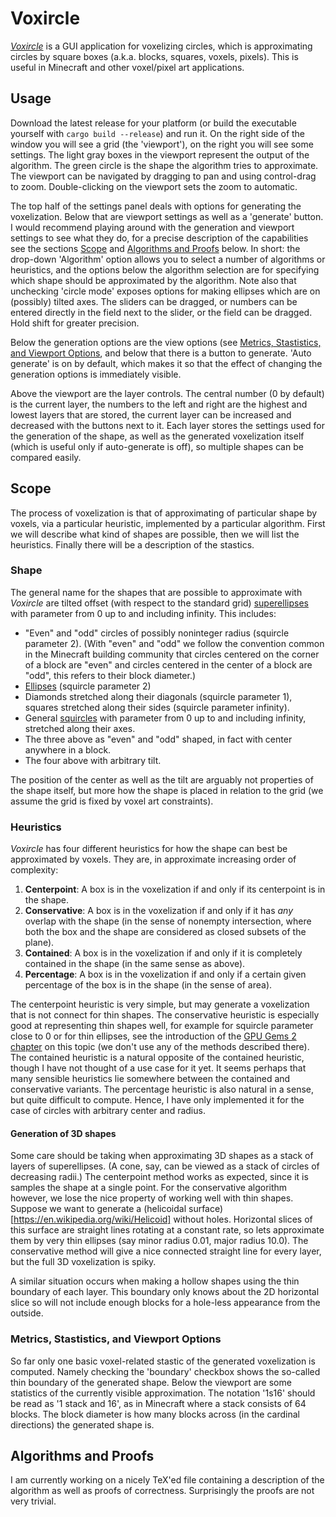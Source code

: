 # Voxircle

[_Voxircle_](https://github.com/basyniae/voxircle) is a GUI application for voxelizing circles, which is approximating circles by square boxes (a.k.a. blocks, squares, voxels, pixels). This is useful in Minecraft and other voxel/pixel art applications.

## Usage

Download the latest release for your platform (or build the executable yourself with `cargo build --release`) and run
it. On the right side of the window you will see a grid (the 'viewport'), on the right you will see some settings.
The light gray boxes in the viewport represent the output of the algorithm. The green circle is the shape the algorithm tries to approximate. The viewport can be navigated by dragging to pan and using control-drag to zoom. Double-clicking on the viewport sets the zoom to automatic.

The top half of the settings panel deals with options for generating the voxelization. Below that are viewport settings as well as a 'generate' button.
I would recommend playing around with the generation and viewport settings to see what they do, for a precise description of the capabilities see the sections [Scope](#scope) and [Algorithms and Proofs](#algorithms-and-proofs) below. In short: the drop-down 'Algorithm' option allows you to select a number of algorithms or heuristics, and the options below the algorithm selection are for specifying which
shape should be approximated by the algorithm. Note also that unchecking 'circle mode' exposes options for making ellipses
which are on (possibly) tilted axes. The sliders can be dragged, or numbers can be entered directly in the field next to
the slider, or the field can be dragged. Hold shift for greater precision.

Below the generation options are the view options (see [Metrics, Stastistics, and Viewport Options](metrics), and below that there is a button to generate. 'Auto generate' is on
by default, which makes it so that the effect of changing the generation options is immediately visible.

Above the viewport are the layer controls. The central number (0 by default) is the current layer, the numbers to the
left and right are the highest and lowest layers that are stored, the current layer can be increased and decreased with
the buttons next to it. Each layer stores the settings used for the generation of the shape, as well as the generated voxelization 
itself (which is useful only if auto-generate is off), so multiple shapes can be compared easily.

## Scope

The process of voxelization is that of approximating of particular shape by voxels, via a particular heuristic,
implemented by a particular
algorithm. First we will describe what kind of shapes are possible, then we will list the heuristics. Finally there will be a description of the stastics.

### Shape

The general name for the shapes that are possible to approximate with _Voxircle_ are tilted
offset (with respect to the standard grid) [superellipses](https://en.wikipedia.org/wiki/Superellipse) with parameter from 0 up to and including infinity.
This includes:

* "Even" and "odd" circles of possibly noninteger radius (squircle parameter 2). (With "even" and "odd" we follow the
  convention common in the Minecraft building community that circles centered on the corner of a block are "even" and
  circles centered in the
  center of a block are "odd", this refers to their block diameter.)
* [Ellipses](https://en.wikipedia.org/wiki/Ellipse) (squircle parameter 2)
* Diamonds stretched along their diagonals (squircle parameter 1), squares stretched along their sides (squircle
  parameter infinity).
* General [squircles](https://en.wikipedia.org/wiki/Squircle) with parameter from 0 up to and including infinity,
  stretched along their axes.
* The three above as "even" and "odd" shaped, in fact with center anywhere in a block.
* The four above with arbitrary tilt.

The position of the center as well as the tilt are arguably not properties of the shape itself, but more how the shape
is placed in relation to the grid (we assume the grid is fixed by voxel art constraints).

### Heuristics

_Voxircle_ has four different heuristics for how the shape can best be approximated by voxels. They are, in approximate
increasing order of complexity:

1. **Centerpoint**: A box is in the voxelization if and only if its centerpoint is in the shape.
2. **Conservative**: A box is in the voxelization if and only if it has *any* overlap with the shape (in the sense of
   nonempty intersection, where both the box and the shape are considered as closed subsets of the plane).
3. **Contained**:  A box is in the voxelization if and only if it is completely contained in the shape (in the same
   sense as above).
4. **Percentage**: A box is in the voxelization if and only if a certain given percentage of the box is in the shape (in
   the sense of area).

The centerpoint heuristic is very simple, but may generate a voxelization that is not connect for thin shapes. The conservative heuristic is especially good at representing thin shapes
well, for example for squircle parameter close to 0 or for thin ellipses, see the introduction of the [GPU Gems 2 chapter](https://developer.nvidia.com/gpugems/gpugems2/part-v-image-oriented-computing/chapter-42-conservative-rasterization) on this topic (we don't use any of the methods described there). The contained heuristic is a natural opposite
of the contained heuristic, though I have not thought of a use case for it yet. It seems perhaps that many sensible
heuristics lie somewhere between the contained and conservative variants. The percentage heuristic is also natural in a
sense, but quite difficult to compute. Hence, I have only implemented it for the case of circles with arbitrary center
and radius.

#### Generation of 3D shapes
Some care should be taking when approximating 3D shapes as a stack of layers of superellipses. (A cone, say, can be viewed as a stack of circles of decreasing radii.) The centerpoint method works as expected, since it is samples the shape at a single point. For the conservative algorithm however, we lose the nice property of working well with thin shapes. Suppose we want to generate a (helicoidal surface)[https://en.wikipedia.org/wiki/Helicoid] without holes. Horizontal slices of this surface are straight lines rotating at a constant rate, so lets approximate them by very thin ellipses (say minor radius 0.01, major radius 10.0). The conservative method will give a nice connected straight line for every layer, but the full 3D voxelization is spiky.

A similar situation occurs when making a hollow shapes using the thin boundary of each layer. This boundary only knows about the 2D horizontal slice so will not include enough blocks for a hole-less appearance from the outside.

### <a name=metrics>Metrics, Stastistics, and Viewport Options</a>

So far only one basic voxel-related stastic of the generated voxelization is computed.
Namely checking the 'boundary' checkbox shows the so-called thin boundary of the generated shape.
Below the viewport are some statistics of the currently visible approximation. The notation '1s16' should be read as '1 stack and 16', as in Minecraft where a stack consists of 64 blocks. The block diameter is how many blocks across (in the
cardinal directions) the generated shape is.

## Algorithms and Proofs

I am currently working on a nicely TeX'ed file containing a description of the algorithm as well as proofs of
correctness. Surprisingly the proofs are not very trivial.

